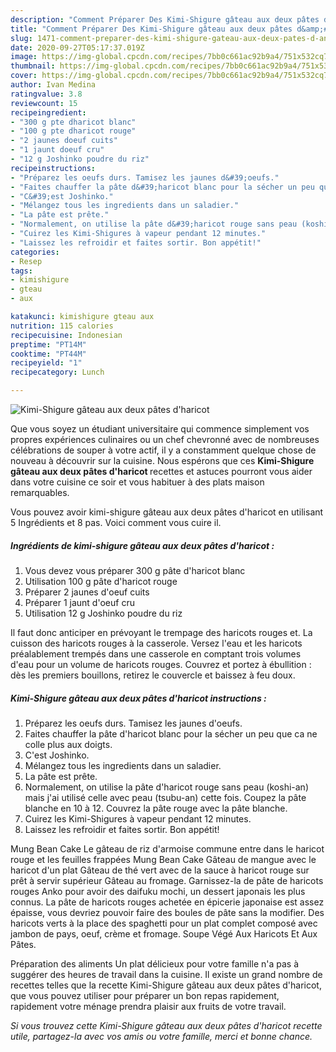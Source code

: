 ```yaml
---
description: "Comment Préparer Des Kimi-Shigure gâteau aux deux pâtes d&amp;#39;haricot"
title: "Comment Préparer Des Kimi-Shigure gâteau aux deux pâtes d&amp;#39;haricot"
slug: 1471-comment-preparer-des-kimi-shigure-gateau-aux-deux-pates-d-and-39-haricot
date: 2020-09-27T05:17:37.019Z
image: https://img-global.cpcdn.com/recipes/7bb0c661ac92b9a4/751x532cq70/kimi-shigure-gateau-aux-deux-pates-dharicot-photo-principale-de-la-recette.jpg
thumbnail: https://img-global.cpcdn.com/recipes/7bb0c661ac92b9a4/751x532cq70/kimi-shigure-gateau-aux-deux-pates-dharicot-photo-principale-de-la-recette.jpg
cover: https://img-global.cpcdn.com/recipes/7bb0c661ac92b9a4/751x532cq70/kimi-shigure-gateau-aux-deux-pates-dharicot-photo-principale-de-la-recette.jpg
author: Ivan Medina
ratingvalue: 3.8
reviewcount: 15
recipeingredient:
- "300 g pte dharicot blanc"
- "100 g pte dharicot rouge"
- "2 jaunes doeuf cuits"
- "1 jaunt doeuf cru"
- "12 g Joshinko poudre du riz"
recipeinstructions:
- "Préparez les oeufs durs. Tamisez les jaunes d&#39;oeufs."
- "Faites chauffer la pâte d&#39;haricot blanc pour la sécher un peu que ca ne colle plus aux doigts."
- "C&#39;est Joshinko."
- "Mélangez tous les ingredients dans un saladier."
- "La pâte est prête."
- "Normalement, on utilise la pâte d&#39;haricot rouge sans peau (koshi-an) mais j&#39;ai utilisé celle avec peau (tsubu-an) cette fois. Coupez la pâte blanche en 10 à 12. Couvrez la pâte rouge avec la pâte blanche."
- "Cuirez les Kimi-Shigures à vapeur pendant 12 minutes."
- "Laissez les refroidir et faites sortir. Bon appétit!"
categories:
- Resep
tags:
- kimishigure
- gteau
- aux

katakunci: kimishigure gteau aux 
nutrition: 115 calories
recipecuisine: Indonesian
preptime: "PT14M"
cooktime: "PT44M"
recipeyield: "1"
recipecategory: Lunch

---
```



![Kimi-Shigure gâteau aux deux pâtes d&#39;haricot](https://img-global.cpcdn.com/recipes/7bb0c661ac92b9a4/751x532cq70/kimi-shigure-gateau-aux-deux-pates-dharicot-photo-principale-de-la-recette.jpg)

Que vous soyez un étudiant universitaire qui commence simplement vos propres expériences culinaires ou un chef chevronné avec de nombreuses célébrations de souper à votre actif, il y a constamment quelque chose de nouveau à découvrir sur la cuisine. Nous espérons que ces <strong> Kimi-Shigure gâteau aux deux pâtes d&#39;haricot </strong> recettes et astuces pourront vous aider dans votre cuisine ce soir et vous habituer à des plats maison remarquables.

<!--inarticleads1-->

Vous pouvez avoir kimi-shigure gâteau aux deux pâtes d&#39;haricot en utilisant 5 Ingrédients et 8 pas. Voici comment vous cuire il.

##### Ingrédients de kimi-shigure gâteau aux deux pâtes d&#39;haricot :

1. Vous devez vous préparer 300 g pâte d&#39;haricot blanc
1. Utilisation 100 g pâte d&#39;haricot rouge
1. Préparer 2 jaunes d&#39;oeuf cuits
1. Préparer 1 jaunt d&#39;oeuf cru
1. Utilisation 12 g Joshinko poudre du riz


Il faut donc anticiper en prévoyant le trempage des haricots rouges et. La cuisson des haricots rouges à la casserole. Versez l&#39;eau et les haricots préalablement trempés dans une casserole en comptant trois volumes d&#39;eau pour un volume de haricots rouges. Couvrez et portez à ébullition : dès les premiers bouillons, retirez le couvercle et baissez à feu doux. 

<!--inarticleads2-->

##### Kimi-Shigure gâteau aux deux pâtes d&#39;haricot instructions :

1. Préparez les oeufs durs. Tamisez les jaunes d&#39;oeufs.
1. Faites chauffer la pâte d&#39;haricot blanc pour la sécher un peu que ca ne colle plus aux doigts.
1. C&#39;est Joshinko.
1. Mélangez tous les ingredients dans un saladier.
1. La pâte est prête.
1. Normalement, on utilise la pâte d&#39;haricot rouge sans peau (koshi-an) mais j&#39;ai utilisé celle avec peau (tsubu-an) cette fois. Coupez la pâte blanche en 10 à 12. Couvrez la pâte rouge avec la pâte blanche.
1. Cuirez les Kimi-Shigures à vapeur pendant 12 minutes.
1. Laissez les refroidir et faites sortir. Bon appétit!


Mung Bean Cake Le gâteau de riz d&#39;armoise commune entre dans le haricot rouge et les feuilles frappées Mung Bean Cake Gâteau de mangue avec le haricot d&#39;un plat Gâteau de thé vert avec de la sauce à haricot rouge sur prêt à servir supérieur Gâteau au fromage. Garnissez-la de pâte de haricots rouges Anko pour avoir des daifuku mochi, un dessert japonais les plus connus. La pâte de haricots rouges achetée en épicerie japonaise est assez épaisse, vous devriez pouvoir faire des boules de pâte sans la modifier. Des haricots verts à la place des spaghetti pour un plat complet composé avec jambon de pays, oeuf, crème et fromage. Soupe Végé Aux Haricots Et Aux Pâtes. 

<!--inarticleads1-->

<p>
Préparation des aliments Un plat délicieux pour votre famille n'a pas à suggérer des heures de travail dans la cuisine. Il existe un grand nombre de recettes telles que la recette Kimi-Shigure gâteau aux deux pâtes d&#39;haricot, que vous pouvez utiliser pour préparer un bon repas rapidement, rapidement votre ménage prendra plaisir aux fruits de votre travail.
</p>

<p>
<i>Si vous trouvez cette Kimi-Shigure gâteau aux deux pâtes d&#39;haricot recette utile, partagez-la avec vos amis ou votre famille, merci et bonne chance.</i>
</p>

